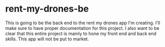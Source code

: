 # rent-my-drones-be
This is going to be the back end to the rent my drones app I'm creating.
I'll make sure to have proper documentation for this project.
I also want to be clear that this entire project is mainly to hone my front end and back end skills. This app will not be put
to market.
